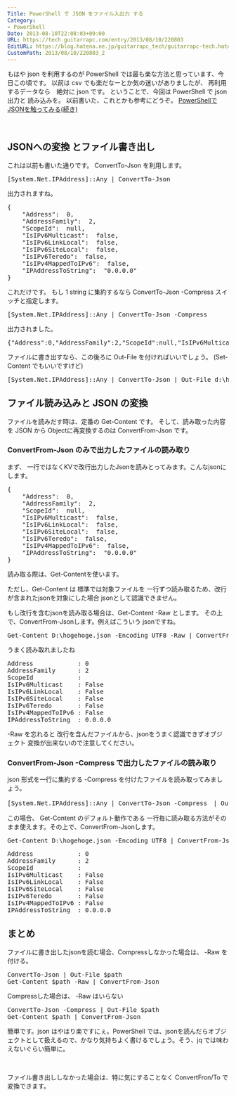 ```yaml
---
Title: PowerShell で JSON をファイル入出力 する
Category:
- PowerShell
Date: 2013-08-10T22:08:03+09:00
URL: https://tech.guitarrapc.com/entry/2013/08/10/220803
EditURL: https://blog.hatena.ne.jp/guitarrapc_tech/guitarrapc-tech.hatenablog.com/atom/entry/11696248318757675918
CustomPath: 2013/08/10/220803_2
---
```


<p>もはや json を利用するのが PowerShell では最も楽な方法と思っています、今日この頃です。 以前は csv でも楽だなーとか気の迷いがありましたが、 再利用するデータなら　絶対に json です。 ということで、今回は PowerShell で json 出力と 読み込みを。 以前書いた、これとかも参考にどうぞ。 <a href="http://guitarrapc.wordpress.com/2013/03/05/powershell%E3%81%A7json%E3%82%92%E8%A7%A6%E3%81%A3%E3%81%A6%E3%81%BF%E3%82%8B%E7%B6%9A%E3%81%8D/" target="_blank">PowerShellでJSONを触ってみる(続き)</a> </p>
<p><!-- more --></p>
<p> </p>
<h2>JSONへの変換 とファイル書き出し</h2>
<p>これは以前も書いた通りです。 ConvertTo-Json を利用します。</p>
<pre class="brush: powershell">[System.Net.IPAddress]::Any | ConvertTo-Json</pre>
<p>出力されますね。</p>
<pre class="brush: powershell">{
    "Address":  0,
    "AddressFamily":  2,
    "ScopeId":  null,
    "IsIPv6Multicast":  false,
    "IsIPv6LinkLocal":  false,
    "IsIPv6SiteLocal":  false,
    "IsIPv6Teredo":  false,
    "IsIPv4MappedToIPv6":  false,
    "IPAddressToString":  "0.0.0.0"
}
</pre>
<p>これだけです。 もし 1 string に集約するなら ConvertTo-Json -Compress スイッチと指定します。</p>
<pre class="brush: powershell">[System.Net.IPAddress]::Any | ConvertTo-Json -Compress</pre>
<p>出力されました。</p>
<pre class="brush: powershell">{"Address":0,"AddressFamily":2,"ScopeId":null,"IsIPv6Multicast":false,"IsIPv6LinkLocal":false,"IsIPv6SiteLocal":false,"IsIPv6Teredo":false,"IsIPv4MappedToIPv6":false,"IPAddressToString":"0.0.0.0"}
</pre>
<p>ファイルに書き出すなら、この後ろに Out-File を付ければいいでしょう。 (Set-Content でもいいですけど)</p>
<pre class="brush: powershell">[System.Net.IPAddress]::Any | ConvertTo-Json | Out-File d:\hogehoge.json -Encoding utf8 -Append
</pre>
<h2>ファイル読み込みと JSON の変換</h2>
<p>ファイルを読みだす時は、定番の Get-Content です。 そして、読み取った内容を JSON から Objectに再変換するのは ConvertFrom-Json です。</p>
<h3>ConvertFrom-Json のみで出力したファイルの読み取り</h3>
<p>まず、 一行ではなくKVで改行出力したJsonを読みとってみます。こんなjsonにします。</p>
<pre class="brush: powershell">{
    "Address":  0,
    "AddressFamily":  2,
    "ScopeId":  null,
    "IsIPv6Multicast":  false,
    "IsIPv6LinkLocal":  false,
    "IsIPv6SiteLocal":  false,
    "IsIPv6Teredo":  false,
    "IsIPv4MappedToIPv6":  false,
    "IPAddressToString":  "0.0.0.0"
}
</pre>
<p>読み取る際は、Get-Contentを使います。</p>
<p>ただし、Get-Content は 標準では対象ファイルを 一行ずつ読み取るため、改行が含まれたjsonを対象にした場合 jsonとして認識できません。</p>
<p>もし改行を含むjsonを読み取る場合は、Get-Content -Raw とします。 その上で、ConvertFrom-Jsonします。例えばこういう jsonですね。</p>
<pre class="brush: powershell">Get-Content D:\hogehoge.json -Encoding UTF8 -Raw | ConvertFrom-Json
</pre>
<p>うまく読み取れましたね</p>
<pre class="brush: powershell">Address            : 0
AddressFamily      : 2
ScopeId            :
IsIPv6Multicast    : False
IsIPv6LinkLocal    : False
IsIPv6SiteLocal    : False
IsIPv6Teredo       : False
IsIPv4MappedToIPv6 : False
IPAddressToString  : 0.0.0.0
</pre>
<p>-Raw を忘れると 改行を含んだファイルから、jsonをうまく認識できずオブジェクト 変換が出来ないので注意してください。</p>
<h3>ConvertFrom-Json -Compress で出力したファイルの読み取り</h3>
<p>json 形式を一行に集約する -Compress を付けたファイルを読み取ってみましょう。</p>
<pre class="brush: powershell">[System.Net.IPAddress]::Any | ConvertTo-Json -Compress　| Out-File d:\hogehoge.json -Encoding utf8 -Append
</pre>
<p>この場合、 Get-Content のデフォルト動作である 一行毎に読み取る方法がそのまま使えます。その上で、ConvertFrom-Jsonします。</p>
<pre class="brush: powershell">Get-Content D:\hogehoge.json -Encoding UTF8 | ConvertFrom-Json
</pre>
<pre class="brush: powershell">Address            : 0
AddressFamily      : 2
ScopeId            :
IsIPv6Multicast    : False
IsIPv6LinkLocal    : False
IsIPv6SiteLocal    : False
IsIPv6Teredo       : False
IsIPv4MappedToIPv6 : False
IPAddressToString  : 0.0.0.0
</pre>
<h2>まとめ</h2>
<p>ファイルに書き出したjsonを読む場合、Compressしなかった場合は、 -Raw を付ける。</p>
<pre class="brush: powershell">ConvertTo-Json | Out-File $path
Get-Content $path -Raw | ConvertFrom-Json
</pre>
<p>Compressした場合は、 -Raw はいらない</p>
<pre class="brush: powershell">ConvertTo-Json -Compress | Out-File $path
Get-Content $path | ConvertFrom-Json
</pre>
<p>簡単です。json はやはり楽ですにぇ。PowerShell では、jsonを読んだらオブジェクトとして扱えるので、かなり気持ちよく書けるでしょう。そう、jq では味わえないぐらい簡単に。</p>
<p> </p>
<p>ファイル書き出ししなかった場合は、特に気にすることなく ConvertFron/To で変換できます。</p>
